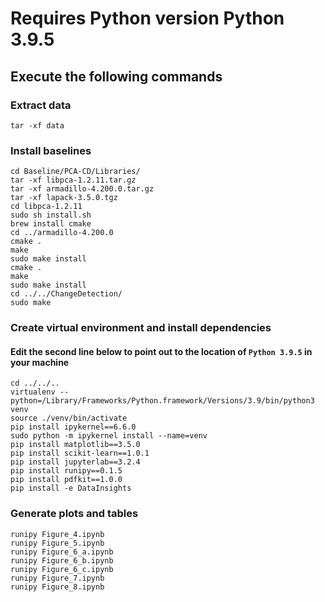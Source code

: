 # Requires Python version Python 3.9.5
## Execute the following commands

### Extract data
```
tar -xf data
```

### Install baselines
```
cd Baseline/PCA-CD/Libraries/
tar -xf libpca-1.2.11.tar.gz
tar -xf armadillo-4.200.0.tar.gz 
tar -xf lapack-3.5.0.tgz
cd libpca-1.2.11
sudo sh install.sh
brew install cmake
cd ../armadillo-4.200.0
cmake .
make
sudo make install
cmake .
make
sudo make install
cd ../../ChangeDetection/
sudo make
```

### Create virtual environment and install dependencies
#### Edit the second line below to point out to the location of `Python 3.9.5` in your machine
```
cd ../../..
virtualenv --python=/Library/Frameworks/Python.framework/Versions/3.9/bin/python3 venv
source ./venv/bin/activate
pip install ipykernel==6.6.0
sudo python -m ipykernel install --name=venv
pip install matplotlib==3.5.0
pip install scikit-learn==1.0.1
pip install jupyterlab==3.2.4
pip install runipy==0.1.5
pip install pdfkit==1.0.0
pip install -e DataInsights
```

### Generate plots and tables
```
runipy Figure_4.ipynb
runipy Figure_5.ipynb
runipy Figure_6_a.ipynb
runipy Figure_6_b.ipynb
runipy Figure_6_c.ipynb
runipy Figure_7.ipynb
runipy Figure_8.ipynb
```